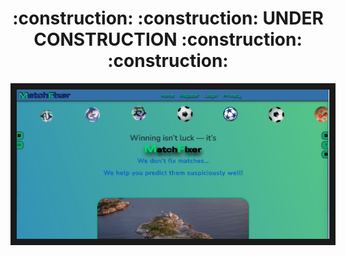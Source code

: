 

<h1 align="center" style="inline-block">:construction: :construction: UNDER CONSTRUCTION :construction: :construction:</h1>

<p align="center">
  <img src="./screen.jpg" align="center" border="10" width="500px"/>
</p>
